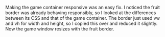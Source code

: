 Making the game container responsive was an easy fix. I noticed the fruit border was already behaving responsibly, so I looked at the differences between its CSS and that of the game container. The border just used vw and vh for width and height, so I copied this over and reduced it slightly. Now the game window resizes with the fruit border.
